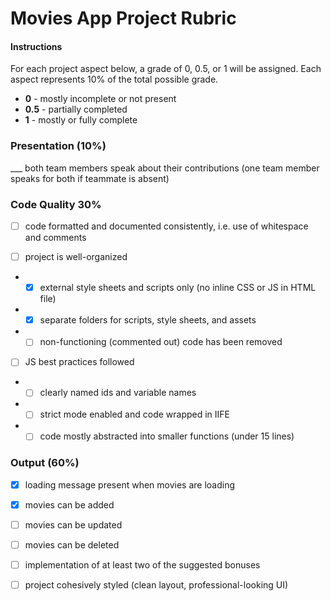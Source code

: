 # Movies App Project Rubric

#### Instructions

For each project aspect below, a grade of 0, 0.5, or 1 will be assigned. Each aspect represents 10% of the total possible grade.

- **0** - mostly incomplete or not present
- **0.5** - partially completed
- **1** - mostly or fully complete


### Presentation (10%)

___ both team members speak about their contributions (one team member speaks for both if teammate is absent)

### Code Quality 30%

- [ ] code formatted and documented consistently, i.e. use of whitespace and comments

- [ ] project is well-organized

- - [x] external style sheets and scripts only (no inline CSS or JS in HTML file)
- - [x] separate folders for scripts, style sheets, and assets
- - [ ] non-functioning (commented out) code has been removed

- [ ] JS best practices followed

- - [ ] clearly named ids and variable names
- - [ ] strict mode enabled and code wrapped in IIFE
- - [ ] code mostly abstracted into smaller functions (under 15 lines)

### Output (60%)

- [x] loading message present when movies are loading

- [x] movies can be added

- [ ] movies can be updated

- [ ] movies can be deleted

- [ ] implementation of at least two of the suggested bonuses

- [ ] project cohesively styled (clean layout, professional-looking UI)